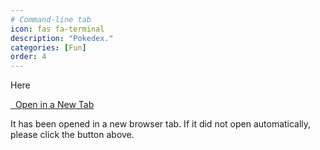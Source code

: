 ```yaml
---
# Command-line tab
icon: fas fa-terminal
description: "Pokedex."
categories: [Fun]
order: 4
---
```


Here

<a href="https://sudhir.is-a.dev/pokedex" class="btn btn-primary" target="_blank" rel="noopener noreferrer" id="terminal-link-btn">
  <i class="fas fa-external-link-alt"></i>&nbsp;&nbsp;Open in a New Tab
</a>

It has been opened in a new browser tab. If it did not open automatically, please click the button above.

<style>
  #terminal-link-btn {
    background-color: var(--btn-bg);
    border-color: var(--btn-border-color);
    color: var(--btn-text-color);
  }
  #terminal-link-btn:hover {
    background-color: var(--btn-hover-bg);
    border-color: var(--btn-hover-border-color);
    color: var(--btn-hover-text-color);
  }
</style> 